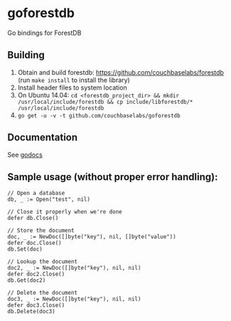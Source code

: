 # goforestdb

Go bindings for ForestDB

## Building

1.  Obtain and build forestdb: https://github.com/couchbaselabs/forestdb (run `make install` to install the library)
1.  Install header files to system location
  1. On Ubuntu 14.04: `cd <forestdb_project_dir> && mkdir /usr/local/include/forestdb && cp include/libforestdb/* /usr/local/include/forestdb`
1.  `go get -u -v -t github.com/couchbaselabs/goforestdb`

## Documentation

See [godocs](http://godoc.org/github.com/couchbaselabs/goforestdb)

## Sample usage (without proper error handling):

	// Open a database
	db, _ := Open("test", nil)

	// Close it properly when we're done
	defer db.Close()

	// Store the document
	doc, _ := NewDoc([]byte("key"), nil, []byte("value"))
	defer doc.Close()
	db.Set(doc)

	// Lookup the document
	doc2, _ := NewDoc([]byte("key"), nil, nil)
	defer doc2.Close()
	db.Get(doc2)

	// Delete the document
	doc3, _ := NewDoc([]byte("key"), nil, nil)
	defer doc3.Close()
	db.Delete(doc3)
